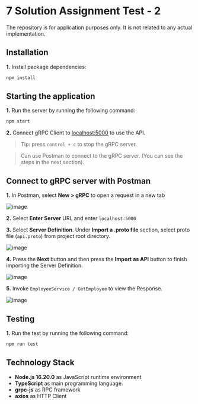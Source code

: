 # 7 Solution Assignment Test - 2
The repository is for application purposes only. It is not related to any actual implementation.

## Installation

**1.** Install package dependencies:

```sh
npm install
```


## Starting the application

**1.** Run the server by running the following command:

```sh
npm start
```

**2.** Connect gRPC Client to [localhost:5000](localhost:5000) to use the API.

> Tip: press `control + c` to stop the gRPC server.

> Can use Postman to connect to the gRPC server. (You can see the steps in the next section).


## Connect to gRPC server with Postman

**1.** In Postman, select **New > gRPC** to open a request in a new tab

![image](https://github.com/nuipawarit/7-solutions-assignment-api-data-transformation/assets/13058281/163af5e7-43f5-4cf7-94c9-7cd36dc393d9)

**2.** Select **Enter Server** URL and enter `localhost:5000`

**3.** Select **Server Definition**. Under **Import a .proto file** section, select proto file (`api.proto`) from project root directory.

![image](https://github.com/nuipawarit/7-solutions-assignment-api-data-transformation/assets/13058281/b0abfb1b-b3d2-4cfd-98ab-4038e9b7c629)

**4.** Press the **Next** button and then press the **Import as API** button to finish importing the Server Definition.

![image](https://github.com/nuipawarit/7-solutions-assignment-api-data-transformation/assets/13058281/30a61a90-4a32-4ab5-8960-af875c7d01a4)

**5.** Invoke `EmployeeService / GetEmployee` to view the Response.

![image](https://github.com/nuipawarit/7-solutions-assignment-api-data-transformation/assets/13058281/44297524-3042-4f66-9764-b91e7fc21957)


## Testing

**1.** Run the test by running the following command:

```sh
npm run test
```


## Technology Stack
* **Node.js 16.20.0** as JavaScript runtime environment
* **TypeScript** as main programming language.
* **grpc-js** as RPC framework
* **axios** as HTTP Client
